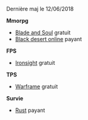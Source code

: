 Dernière maj le 12/06/2018

__**Mmorpg**__
- [Blade and Soul](http://www.bladeandsoul.com/fr/) gratuit
- [Black desert online](https://www.blackdesertonline.com/) payant 

__**FPS**__
- [Ironsight](https://fr.ironsight.aeriagames.com/) gratuit

__**TPS**__
- [Warframe](http://lawbreakers.nexon.net/fr) gratuit

__**Survie**__
- [Rust](https://rust.facepunch.com/) payant
